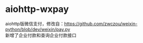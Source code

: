 # aiohttp-wxpay
aiohttp版微信支付，修改自：https://github.com/zwczou/weixin-python/blob/dev/weixin/pay.py  
新增了企业付款和查询企业付款接口
